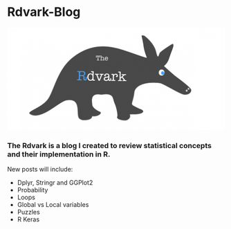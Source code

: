 # Rdvark-Blog
![alt text](https://github.com/spesavento/Rdvark-Blog/blob/master/rdvark.png)

### The Rdvark is a blog I created to review statistical concepts and their implementation in R.

New posts will include:

* Dplyr, Stringr and GGPlot2
* Probability
* Loops
* Global vs Local variables
* Puzzles
* R Keras
